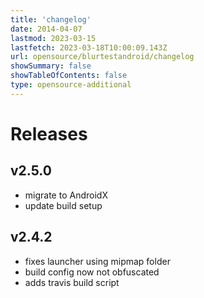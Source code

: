 ```yaml
---
title: 'changelog'
date: 2014-04-07
lastmod: 2023-03-15
lastfetch: 2023-03-18T10:00:09.143Z
url: opensource/blurtestandroid/changelog
showSummary: false
showTableOfContents: false
type: opensource-additional
---
```

# Releases

## v2.5.0

* migrate to AndroidX
* update build setup

## v2.4.2

* fixes launcher using mipmap folder
* build config now not obfuscated
* adds travis build script
